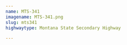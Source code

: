 ```yaml
---
name: MTS-341
imagename: MTS-341.png
slug: mts341
highwaytype: Montana State Secondary Highway

---
```

